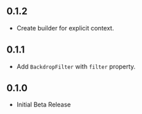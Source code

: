 ## 0.1.2

* Create builder for explicit context.

## 0.1.1

* Add `BackdropFilter` with `filter` property.

## 0.1.0

* Initial Beta Release
